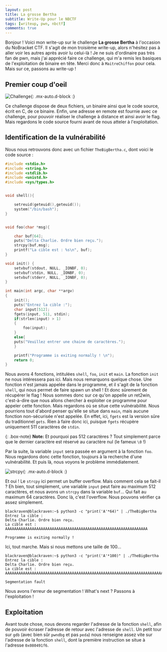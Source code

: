 ```yaml
---
layout: post
title: La grosse Bertha
subtitle: Write-Up pour le NBCTF
tags: [writeup, pwn, nbctf]
comments: true
---
```

Bonjour ! Voici mon write-up sur le challenge **La grosse Bertha** à l'occasion du NoBracket CTF. Il s'agit de mon troisième write-up, alors n'hésitez pas à aller voir les autres après avoir lu celui-là !
Je ne suis d'ordinaire pas très fan de pwn, mais j'ai apprécié faire ce challenge, qui m'a remis les basiques de l'exploitation de binaire en tête. Merci donc à `MaitreChiffon` pour cela. Mais sur ce, passons au write-up !

## Premier coup d'oeil
![Challenge](https://cdn.discordapp.com/attachments/822188888297963560/1175380527801454694/Capture_decran_34.png?ex=656b056b&is=6558906b&hm=7d97a060ac7f251fb39adc2b4cdca9cbd8389c70ad9209ee41ca16cd92c5bbb0&){: .mx-auto.d-block :}

Ce challenge dispose de deux fichiers, un binaire ainsi que le code source, écrit en C, de ce binaire. Enfin, une adresse en remote est fournie avec ce challenge, pour pouvoir réaliser le challenge à distance et ainsi avoir le flag. Mais regardons le code source fourni avant de nous atteler à l'exploitation.

## Identification de la vulnérabilité
Nous nous retrouvons donc avec un fichier `TheBigBertha.c`, dont voici le code source :
```c
#include <stdio.h>
#include <string.h>
#include <stdlib.h>
#include <unistd.h>
#include <sys/types.h>


void shell(){

    setreuid(geteuid(),geteuid());
    system("/bin/bash");
}


void foo(char *msg){

    char buf[64];
    puts("Delta Charlie. Ordre bien reçu.");
    strcpy(buf,msg);
    printf("La cible est : %s\n", buf);
}

void init() {
    setvbuf(stdout, NULL, _IONBF, 0);
    setvbuf(stdin, NULL, _IONBF, 0);
    setvbuf(stderr, NULL, _IONBF, 0);
}

int main(int argc, char **argv)
{
    init();
    puts("Entrez la cible :");
    char input[512];
    fgets(input, 511, stdin);
    if(strlen(input) > 1)
    {
        foo(input);
    }
    else{
 	puts("Veuillez entrer une chaine de caractères.");
    }

    printf("Programme is exiting normally ! \n");
    return 0;
}
```

Nous avons 4 fonctions, intitulées `shell`, `foo`, `init` et `main`. La fonction `init` ne nous intéressera pas ici. Mais nous remarquons quelque chose. Une fonction n'est jamais appelée dans le programme, et il s'agit de la fonction `shell`, qui nous permet de faire spawn un shell ! Et donc sûrement de récupérer le flag ! Nous sommes donc sur ce qu'on appelle un ret2win, c'est-à-dire que nous allons chercher à exploiter ce programme pour appeler cette fonction. Mais regardons où se situe cette vulnérabilité.
Nous pourrions tout d'abord penser qu'elle se situe dans `main`, mais aucune fonction non-sécurisée n'est appelée. En effet, ici, `fgets` est la version sûre du traditionnel `gets`. Rien à faire donc ici, puisque `fgets` récupère uniquement 511 caractères de `stdin`. 

{: .box-note}
**Note:** Et pourquoi pas 512 caractères ? Tout simplement parce que le dernier caractère est réservé au caractère nul (le fameux `\0` !)

Par la suite, la variable `input` sera passée en argument à la fonction `foo`. Nous regardons donc cette fonction, toujours à la recherche d'une vulnérabilité. Et puis là, nous voyons le problème immédiatement.

![strcpy](https://cdn.discordapp.com/attachments/822188888297963560/1175385452811931648/86h1e0.jpg?ex=656b0a01&is=65589501&hm=6cd10817881fa0e1af5e06454f1dff5a885b08fa9e422cdd209bb6f0390ecca6&){: .mx-auto.d-block :}

Et oui ! Le `strcpy` ici permet un buffer overflow. Mais comment cela se fait-il ? Eh bien, tout simplement, une variable `input` peut faire au maximum 512 caractères, et nous avons un `strcpy` dans la variable `buf`... Qui fait au maximum 64 caractères. Donc là, c'est l'overflow.
Nous pouvons vérifier ça assez simplement.
```console
blackraven@blackraven:~$ python3 -c "print('A'*64)" | ./TheBigBertha
Entrez la cible :
Delta Charlie. Ordre bien reçu.
La cible est : AAAAAAAAAAAAAAAAAAAAAAAAAAAAAAAAAAAAAAAAAAAAAAAAAAAAAAAAAAAAAAAA

Programme is exiting normally !
```
Ici, tout marche. Mais si nous mettons une taille de 100...
```console
blackraven@blackraven:~$ python3 -c "print('A'*100)" | ./TheBigBertha
Entrez la cible :
Delta Charlie. Ordre bien reçu.
La cible est : AAAAAAAAAAAAAAAAAAAAAAAAAAAAAAAAAAAAAAAAAAAAAAAAAAAAAAAAAAAAAAAAAAAAAAAAAAAAAAAAAAAAAAAAAAAAAAAAAAAA

Segmentation fault
```
Nous avons l'erreur de segmentation ! What's next ? Passons à l'exploitation !

## Exploitation

Avant toute chose, nous devons regarder l'adresse de la fonction `shell`, afin de pouvoir écraser l'adresse de retour avec l'adresse de `shell`.
Un petit tour sur `gdb` (avec bien sûr `pwndbg` et pas `peda`) nous renseigne assez vite sur l'adresse de la fonction `shell`, dont la première instruction se situe à l'adresse `0x080491f6`.
